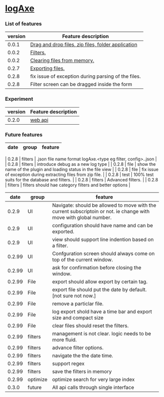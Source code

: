 # [logAxe](../README.md)



### List of features
| version |  Feature description |
| ------ | ------------------- |
| 0.0.1| [Drag and drop files, zip files, folder application ](feature-dragDrop.md) |
| 0.0.2| [Filters.](feature-filters.md) |
| 0.0.2| [Clearing files from memory.](feature-general.md)|
| 0.2.7| [Exporting files.](feature-exportFiles.md) |
| 0.2.8 | fix issue of exception during parsing of the files. |
| 0.2.8 | Filter screen can be dragged inside the form |


### Experiment
| version | Feature description |
| ------ | ------------------- |
| 0.2.0 | [web api](feature-webApi.md) |

### Future features

| date | group | feature |
| ---  | ------- | ------- |

| 0.2.8 | filters | .json file name format logAxe.<type eg filter, config>.<name>.json |
| 0.2.8 | filters | introduce debug as a new log type |
| 0.2.8 | file | show the name of the plugin and loading status in the file view |
| 0.2.8 | file | fix issue of exception during extracting files from zip file. |
| 0.2.8 | test | 100% test suits for the database and filters. |
| 0.2.8 | filters | Advanced filters. |
| 0.2.8 | filters | filters should hae category filters and better options |


| date | group | feature |
| ---  | ------- | ------- |
| 0.2.9| UI | Navigate: should be allowed to move with the current subscriptoin or not. ie change with move with global number.|
| 0.2.9| UI | configuration should have name and can be exported.|
| 0.2.9| UI | view should support line indention based on a filter. |
| 0.2.99 | UI | Confguration screen should always come on top of the current window. |
| 0.2.99 | UI | ask for confirmation before closing the window.|
| 0.2.99 | File | export should allow export by certain tag.|
| 0.2.99 | File | export file should put the date by default. [not sure not now.]|
| 0.2.99 | File | remove a particlar file.|
| 0.2.99 | File | log export shold have a time bar and export size and compact size|
| 0.2.99 | File | clear files should reset the filters.|
| 0.2.99 | filters| management is not clear. logic needs to be more fluid.|
| 0.2.99 | filters| advance filter options.|
| 0.2.99 | filters| navigate the the date time.|
| 0.2.99 | filters| support regex |
| 0.2.99 | filters| save the filters in memory |
| 0.2.99 | optimize| optimize search for very large index |
| 0.3.0  | future | All api calls through single interface |